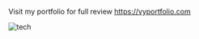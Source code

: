 Visit my portfolio for full review https://vyportfolio.com

![tech](https://github.com/user-attachments/assets/d35c1485-5bc0-4e1e-8a51-6edb2dfe2514)
